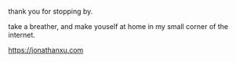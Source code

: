 thank you for stopping by.

take a breather, and make youself at home in my small corner of the internet.



https://jonathanxu.com
